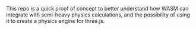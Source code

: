 This repo is a quick proof of concept to better understand how WASM can integrate with semi-heavy physics calculations, and the possibility of using it to create a physics engine for three.js.
